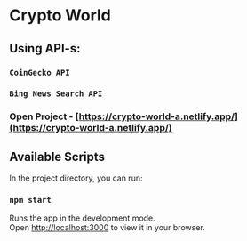 # Crypto World

## Using API-s:

### `CoinGecko API`

### `Bing News Search API`

### Open Project - [https://crypto-world-a.netlify.app/](https://crypto-world-a.netlify.app/)

## Available Scripts

In the project directory, you can run:

### `npm start`

Runs the app in the development mode.\
Open [http://localhost:3000](http://localhost:3000) to view it in your browser.
